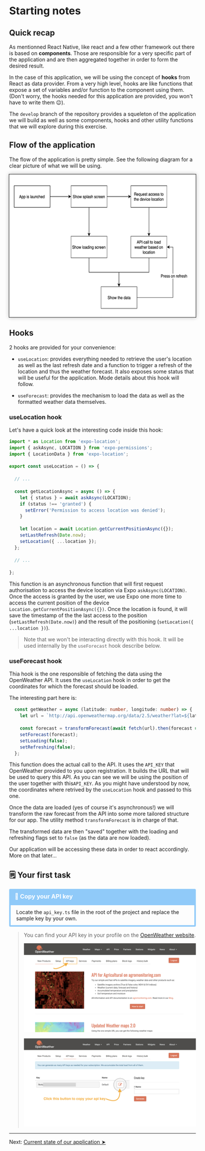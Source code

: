 # Starting notes
## Quick recap
As mentionned React Native, like react and a few other framework out there is based on **components**. Those are responsible for a very specific part of the application and are then aggregated together in order to form the desired result.

In the case of this application, we will be using the concept of **hooks** from React as data provider. From a very high level, hooks are like functions that expose a set of variables and/or function to the component using them. (Don't worry, the hooks needed for this application are provided, you won't have to write them 😉).

The `develop` branch of the repository provides a squeleton of the application we will build as well as some components, hooks and other utility functions that we will explore during this exercise. 

## Flow of the application
The flow of the application is pretty simple. See the following diagram for a clear picture of what we will be using.

<div width="100%" style="display: flex; justify-content: center"><img src='../../assets/app_diagram.png' width="624px" height="386px" style="border: 1px solid; box-shadow: 0px 0px 10px #BBB"/></div>

## Hooks 

2 hooks are provided for your convenience:

- `useLocation`: provides everything needed to retrieve the user's location as well as the last refresh date and a function to trigger a refresh of the location and thus the weather forecast. It also exposes some status that will be useful for the application. Mode details about this hook will follow.

- `useForecast`: provides the mechanism to load the data as well as the formatted weather data themselves.

### useLocation hook

Let's have a quick look at the interesting code inside this hook:

```typescript
import * as Location from 'expo-location';
import { askAsync, LOCATION } from 'expo-permissions';
import { LocationData } from 'expo-location';

export const useLocation = () => {
  
  // ...

  const getLocationAsync = async () => {
    let { status } = await askAsync(LOCATION);
    if (status !== 'granted') {
      setError('Permission to access location was denied');
    }

    let location = await Location.getCurrentPositionAsync({});
    setLastRefresh(Date.now);
    setLocation({ ...location });
  };

  // ...
  
};
```
This function is an asynchronous function that will first request authorisation to access the device location via Expo `askAsync(LOCATION)`. Once the access is granted by the user, we use Expo one more time to access the current position of the device `Location.getCurrentPositionAsync({})`. Once the location is found, it will save the timestamp of the the last access to the position (`setLastRefresh(Date.now)`) and the result of the positioning (`setLocation({ ...location })`).

> Note that we won't be interacting directly with this hook. It will be used internally by the `useForecast` hook describe below.

### useForecast hook
Thia hook is the one responsible of fetching the data using the OpenWeather API. It uses the `useLocation` hook in order to get the coordinates for which the forecast should be loaded.

The interesting part here is:

```typescript
  const getWeather = async (latitude: number, longitude: number) => {
    let url = `http://api.openweathermap.org/data/2.5/weather?lat=${latitude}&lon=${longitude}&units=metric&appid=${API_KEY}`;

    const forecast = transformForecast(await fetch(url).then(forecast => forecast.json()));
    setForecast(forecast);
    setLoading(false);
    setRefreshing(false);
  };
```

This function does the actual call to the API. It uses the `API_KEY` that OpenWeather provided to you upon registration. It builds the URL that will be used to query this API. As you can see we will be using the position of the user together with this`API_KEY`. As you might have understood by now, the coordinates where retrived by the `useLocation` hook and passed to this one.

Once the data are loaded (yes of course it's asynchronous!) we will transform the raw forecast from the API into some more tailored structure for our app. The utility method `transformForecast` is in charge of that.

The transformed data are then "saved" together with the loading and refreshing flags set to `false` (as the data are now loaded).

Our application will be accessing these data in order to react accordingly. More on that later...

## 🗒 Your first task
<div style="width: 100%;">
<div style="width: auto; background-color: #90caf9; color: #fff; font-weight: bold; font-size: 16px; padding: 10px 15px; border-top-left-radius: 3px; border-top-right-radius: 3px;">
🔑 Copy your API key
</div>
<div style="padding: 10px 15px; border: 4px solid #90caf9; border-bottom-left-radius: 3px; border-bottom-right-radius: 3px;">
Locate the <code>api_key.ts</code> file in the root of the project and replace the sample key by your own. 
</div>
</div>

> You can find your API key in your profile on the [OpenWeather website](https://home.openweathermap.org/api_keys).
> 
> ![](../../assets/openweather_1.png)
> 
> ![](../../assets/openweather_2.png)
---

Next: [Current state of our application ➤](./guide_2.md)